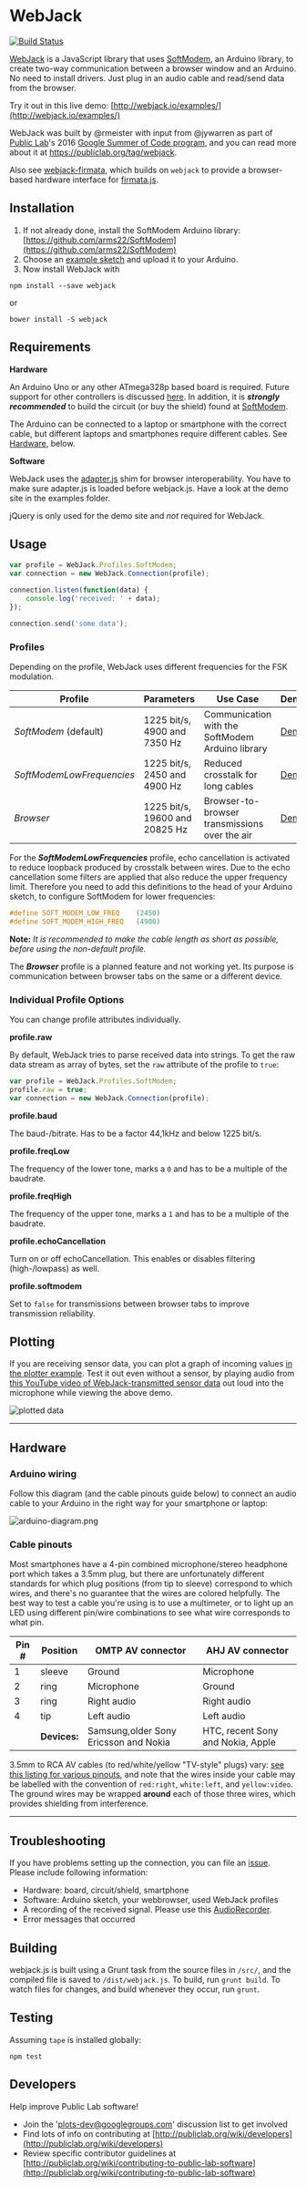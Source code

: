 WebJack
====

[![Build Status](https://travis-ci.org/publiclab/webjack.svg?branch=master)](https://travis-ci.org/publiclab/webjack)

[WebJack](https://github.com/publiclab/webjack) is a JavaScript library that uses [SoftModem](https://github.com/arms22/SoftModem), an Arduino library, to create two-way communication between a browser window and an Arduino. No need to install drivers. Just plug in an audio cable and read/send data from the browser.

Try it out in this live demo: [http://webjack.io/examples/](http://webjack.io/examples/)

WebJack was built by @rmeister with input from @jywarren as part of [Public Lab](https://publiclab.org)'s 2016 [Google Summer of Code program](http://summerofcode.withgoogle.com), and you can read more about it at https://publiclab.org/tag/webjack.

Also see [webjack-firmata](https://github.com/publiclab/webjack-firmata), which builds on `webjack` to provide a browser-based hardware interface for [firmata.js](https://github.com/firmata/firmata.js).


## Installation

1. If not already done, install the SoftModem Arduino library:
[https://github.com/arms22/SoftModem](https://github.com/arms22/SoftModem)
2. Choose an [example sketch](https://github.com/publiclab/webjack/tree/master/sketches) and upload it to your Arduino.
3. Now install WebJack with

```
npm install --save webjack
```
or
```
bower install -S webjack 
```

## Requirements

__Hardware__

An Arduino Uno or any other ATmega328p based board is required. Future support for other controllers is discussed [here](https://github.com/arms22/SoftModem/issues/5). In addition, it is **_strongly recommended_** to build the circuit (or buy the shield) found at [SoftModem](https://github.com/arms22/SoftModem#hardware).

The Arduino can be connected to a laptop or smartphone with the correct cable, but different laptops and smartphones require different cables. See [Hardware](#hardware), below. 

__Software__

WebJack uses the [adapter.js](https://github.com/webrtc/adapter) shim for browser interoperability. You have to make sure adapter.js is loaded before webjack.js. Have a look at the demo site in the examples folder.

jQuery is only used for the demo site and _not_ required for WebJack.

## Usage

```js
var profile = WebJack.Profiles.SoftModem;
var connection = new WebJack.Connection(profile);

connection.listen(function(data) {
	console.log('received: ' + data);
});

connection.send('some data');
```

### Profiles

Depending on the profile, WebJack uses different frequencies for the FSK modulation.


|  Profile                  | Parameters                     | Use Case | Demo |
|---------------------------|--------------------------------|----------|------|
| _SoftModem_ (default)     | 1225 bit/s, 4900 and 7350 Hz   | Communication with the SoftModem Arduino library | [Demo](http://webjack.io/examples/) | 
| _SoftModemLowFrequencies_ | 1225 bit/s, 2450 and 4900 Hz   | Reduced crosstalk for long cables | [Demo](http://webjack.io/examples/?profile=SoftModemLowFrequencies) |
| _Browser_                 | 1225 bit/s, 19600 and 20825 Hz | Browser-to-browser transmissions over the air | [Demo](http://webjack.io/examples/?profile=Browser) |

For the **_SoftModemLowFrequencies_** profile, echo cancellation is activated to reduce loopback produced by crosstalk between wires. Due to the echo cancellation some filters are applied that also reduce the upper frequency limit. Therefore you need to add this definitions to the head of your Arduino sketch, to configure SoftModem for lower frequencies:
```cpp
#define SOFT_MODEM_LOW_FREQ    (2450)
#define SOFT_MODEM_HIGH_FREQ   (4900)
```
__Note:__ _It is recommended to make the cable length as short as possible, before using the non-default profile._

The **_Browser_** profile is a planned feature and not working yet. Its purpose is communication between browser tabs on the same or a different device.


### Individual Profile Options

You can change profile attributes individually.

__profile.raw__

By default, WebJack tries to parse received data into strings. To get the raw data stream as array of bytes, set the `raw` attribute of the profile to `true`:

```js
var profile = WebJack.Profiles.SoftModem;
profile.raw = true;
var connection = new WebJack.Connection(profile);
``` 

__profile.baud__

The baud-/bitrate. Has to be a factor 44,1kHz and below 1225 bit/s. 

__profile.freqLow__

The frequency of the lower tone, marks a `0` and has to be a multiple of the baudrate.

__profile.freqHigh__

The frequency of the upper tone, marks a `1` and has to be a multiple of the baudrate.

__profile.echoCancellation__

Turn on or off echoCancellation. This enables or disables filtering (high-/lowpass) as well.

__profile.softmodem__

Set to `false` for transmissions between browser tabs to improve transmission reliability.

## Plotting

If you are receiving sensor data, you can plot a graph of incoming values [in the plotter example](http://webjack.io/examples/plotter/).
Test it out even without a sensor, by playing audio from [this YouTube video of WebJack-transmitted sensor data](https://www.youtube.com/watch?v=GtJW1Dlt3cg) out loud into the microphone while viewing the above demo. 

![plotted data](https://i.publiclab.org/system/images/photos/000/018/056/medium/Screenshot_2016-09-16_at_11.43.26_AM.png)

****

## Hardware

### Arduino wiring

Follow this diagram (and the cable pinouts guide below) to connect an audio cable to your Arduino in the right way for your smartphone or laptop:

![arduino-diagram.png](https://i.publiclab.org/system/images/photos/000/018/092/large/arduino-diagram.png)

### Cable pinouts

Most smartphones have a 4-pin combined microphone/stereo headphone port which takes a 3.5mm plug, but there are unfortunately different standards for which plug positions (from tip to sleeve) correspond to which wires, and there's no guarantee that the wires are colored helpfully. The best way to test a cable you're using is to use a multimeter, or to light up an LED using different pin/wire combinations to see what wire corresponds to what pin. 

| Pin # | Position | OMTP AV connector | AHJ AV connector |
|-------|----------|-------------------|------------------|
| 1 | sleeve | Ground | Microphone |
| 2 | ring | Microphone | Ground |
| 3 | ring | Right audio | Right audio |
| 4 | tip | Left audio | Left audio |
|   | **Devices:** | Samsung,older Sony Ericsson and Nokia | HTC, recent Sony and Nokia, Apple |

3.5mm to RCA AV cables (to red/white/yellow "TV-style" plugs) vary: [see this listing for various pinouts](http://pinoutsguide.com/Home/av_jack_pinout.shtml), and note that the wires inside your cable may be labelled with the convention of `red:right`, `white:left`, and `yellow:video`. The ground wires may be wrapped **around** each of those three wires, which provides shielding from interference.


****

## Troubleshooting

If you have problems setting up the connection, you can file an [issue](https://github.com/publiclab/webjack/issues/new). Please include following information:

- Hardware: board, circuit/shield, smartphone
- Software: Arduino sketch, your webbrowser, used WebJack profiles
- A recording of the received signal. Please use this [AudioRecorder](https://webaudiodemos.appspot.com/AudioRecorder/index.html).
- Error messages that occurred

## Building

webjack.js is built using a Grunt task from the source files in `/src/`, and the compiled file is saved to `/dist/webjack.js`. To build, run `grunt build`. To watch files for changes, and build whenever they occur, run `grunt`. 


## Testing

Assuming `tape` is installed globally:
```
npm test
```


## Developers

Help improve Public Lab software!

* Join the 'plots-dev@googlegroups.com' discussion list to get involved
* Find lots of info on contributing at [http://publiclab.org/wiki/developers](http://publiclab.org/wiki/developers)
* Review specific contributor guidelines at [http://publiclab.org/wiki/contributing-to-public-lab-software](http://publiclab.org/wiki/contributing-to-public-lab-software)
